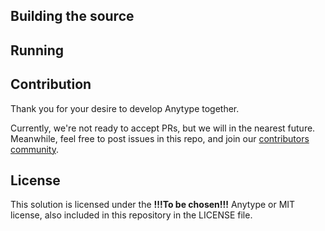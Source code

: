 <!-- # project name, e.g. "Anytype iOS App" or "Any-sync Node" -->
<!-- Short description in a few sentances, e.g.:
Our mission is to empower sustainable cooperation,
building tools for thought, freedom and trust. 
We want to open up the opportunities to innovate in all parts of the system to those who have ideas and passion to make it better. We invite everyone to build Anytype with us, not as employees but as co-owners. -->


## Building the source
<!-- how to configure the dev environment, including configuration's and parametres descriptions -->
<!-- how to build, including using own secrets -->


<!-- ## Executables -->
<!-- list of executables (like CLI and etc.) and their descriptions, if there are any in the repo -->

## Running
<!-- configurations and parametres to run, special requirements -->
<!-- how to run in self-hosted mode -->

## Contribution
Thank you for your desire to develop Anytype together. 

Currently, we're not ready to accept PRs, but we will in the nearest future.
Meanwhile, feel free to post issues in this repo, and join our [contributors community](https://github.com/anytypeio/open/discussions).

## License
This solution is licensed under the **!!!To be chosen!!!** Anytype or MIT license, also included in this repository in the LICENSE file. 